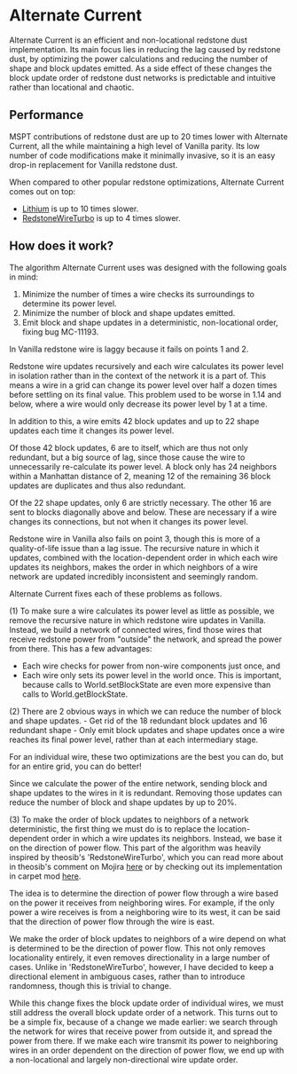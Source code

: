 # Alternate Current

Alternate Current is an efficient and non-locational redstone dust implementation. Its main focus lies in reducing the lag caused by redstone dust, by optimizing the power calculations and reducing the number of shape and block updates emitted. As a side effect of these changes the block update order of redstone dust networks is predictable and intuitive rather than locational and chaotic.

## Performance

MSPT contributions of redstone dust are up to 20 times lower with Alternate Current, all the while maintaining a high level of Vanilla parity. Its low number of code modifications make it minimally invasive, so it is an easy drop-in replacement for Vanilla redstone dust.

When compared to other popular redstone optimizations, Alternate Current comes out on top:

- [Lithium](https://modrinth.com/mod/lithium) is up to 10 times slower.
- [RedstoneWireTurbo](https://www.curseforge.com/minecraft/mc-mods/carpet) is up to 4 times slower.

## How does it work?

The algorithm Alternate Current uses was designed with the following goals in mind:
1. Minimize the number of times a wire checks its surroundings to determine its power level.
2. Minimize the number of block and shape updates emitted.
3. Emit block and shape updates in a deterministic, non-locational order, fixing bug MC-11193.

In Vanilla redstone wire is laggy because it fails on points 1 and 2.

Redstone wire updates recursively and each wire calculates its power level in isolation rather than in the context of the network it is a part of. This means a wire in a grid can change its power level over half a dozen times before settling on its final value. This problem used to be worse in 1.14 and below, where a wire would only decrease its power level by 1 at a time.

In addition to this, a wire emits 42 block updates and up to 22 shape updates each time it changes its power level.

Of those 42 block updates, 6 are to itself, which are thus not only redundant, but a big source of lag, since those cause the wire to unnecessarily re-calculate its power level. A block only has 24 neighbors within a Manhattan distance of 2, meaning 12 of the remaining 36 block updates are duplicates and thus also redundant.

Of the 22 shape updates, only 6 are strictly necessary. The other 16 are sent to blocks diagonally above and below. These are necessary if a wire changes its connections, but not when it changes its power level.

Redstone wire in Vanilla also fails on point 3, though this is more of a quality-of-life issue than a lag issue. The recursive nature in which it updates, combined with the location-dependent order in which each wire updates its neighbors, makes the order in which neighbors of a wire network are updated incredibly inconsistent and seemingly random.

Alternate Current fixes each of these problems as follows.

(1)
To make sure a wire calculates its power level as little as possible, we remove the recursive nature in which redstone wire updates in Vanilla. Instead, we build a network of connected wires, find those wires that receive redstone power from "outside" the network, and spread the power from there. This has a few advantages:
  - Each wire checks for power from non-wire components just once, and
  - Each wire only sets its power level in the world once. This is important, because calls to World.setBlockState are even more expensive than calls to World.getBlockState.

(2) There are 2 obvious ways in which we can reduce the number of block and shape updates.
    - Get rid of the 18 redundant block updates and 16 redundant shape
    - Only emit block updates and shape updates once a wire reaches its final power level, rather than at each intermediary stage. 

For an individual wire, these two optimizations are the best you can do, but for an entire grid, you can do better!

Since we calculate the power of the entire network, sending block and shape updates to the wires in it is redundant. Removing those updates can reduce the number of block and shape updates by up to 20%.

(3) To make the order of block updates to neighbors of a network deterministic, the first thing we must do is to replace the location-dependent order in which a wire updates its neighbors. Instead, we base it on the direction of power flow. This part of the algorithm was heavily inspired by theosib's 'RedstoneWireTurbo', which you can read more about in theosib's comment on Mojira [here](https://bugs.mojang.com/browse/MC-81098?focusedCommentId=420777&page=com.atlassian.jira.plugin.system.issuetabpanels%3Acomment-tabpanel#comment-420777) or by checking out its implementation in carpet mod [here](https://github.com/gnembon/fabric-carpet/blob/master/src/main/java/carpet/helpers/RedstoneWireTurbo.java").

The idea is to determine the direction of power flow through a wire based on the power it receives from neighboring wires. For example, if the only power a wire receives is from a neighboring wire to its west, it can be said that the direction of power flow through the wire is east. 

We make the order of block updates to neighbors of a wire depend on what is determined to be the direction of power flow. This not only removes locationality entirely, it even removes directionality in a large number of cases. Unlike in 'RedstoneWireTurbo', however, I have decided to keep a directional element in ambiguous cases, rather than to introduce randomness, though this is trivial to change.

While this change fixes the block update order of individual wires, we must still address the overall block update order of a network. This turns out to be a simple fix, because of a change we made earlier: we search through the network for wires that receive power from outside it, and spread the power from there. If we make each wire transmit its power to neighboring wires in an order dependent on the direction of power flow, we end up with a non-locational and largely non-directional wire update order.